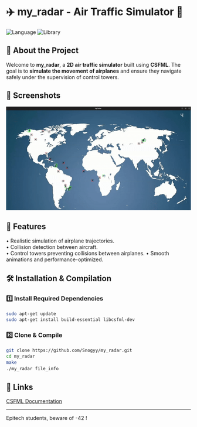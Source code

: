 # ✈️ my_radar - Air Traffic Simulator 🛫

![Language](https://img.shields.io/badge/language-C-blue) ![Library](https://img.shields.io/badge/CSFML-2.6.1-orange)

## 🎯 About the Project
Welcome to **my_radar**, a **2D air traffic simulator** built using **CSFML**. The goal is to **simulate the movement of airplanes** and ensure they navigate safely under the supervision of control towers.

## 📸 Screenshots
![Simulation GIF](src/my_radar.gif)

## 🚀 Features
   • Realistic simulation of airplane trajectories.  
   • Collision detection between aircraft.  
   • Control towers preventing collisions between airplanes.
   • Smooth animations and performance-optimized.

## 🛠️ Installation & Compilation

### 1️⃣ Install Required Dependencies
```bash
sudo apt-get update
sudo apt-get install build-essential libcsfml-dev
```

### 2️⃣ Clone & Compile
```bash
git clone https://github.com/Snogyy/my_radar.git
cd my_radar
make
./my_radar file_info
```

## 🔗 Links
[CSFML Documentation](https://www.sfml-dev.org/documentation/2.5.1/)  

---

Epitech students, beware of -42 !

